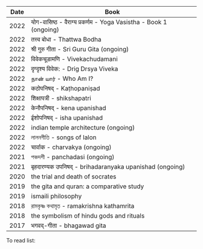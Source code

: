 | Date  | Book |
| ------------- | ------------- | 
| 2022  | योग-वासिष्ठ - वैराग्य प्रकर्णम - Yoga Vasistha - Book 1 (ongoing) |
| 2022  | तत्त्व बोधा - Thattwa Bodha |
| 2022  | श्री गुरु गीता - Sri Guru Gita (ongoing) |
| 2022  | विवेकचूडामणि - Vivekachudamani |
| 2022  | दृग्दृश्य विवेक: - Drig Drsya Viveka |
| 2022  | நான் யார் - Who Am I? |
| 2022  | कठोपनिषद् - Kaṭhopaniṣad |  
| 2022  | शिक्षापत्री - shikshapatri |
| 2022  | केनौपनिषद् - kena upanishad |
| 2022  | ईशोपनिषद् - isha upanishad |
| 2022  | indian temple architecture (ongoing) |
| 2022  | লালনগীতি - songs of lalon |
| 2022  | चार्वाक - charvakya (ongoing) |
| 2021  | পঞ্চদশী - panchadasi (ongoing) |
| 2021  | बृहदारण्यक उपनिषद् - brihadaranyaka upanishad (ongoing) |
| 2020  | the trial and death of socrates |
| 2019  | the gita and quran: a comparative study
| 2019  | ismaili philosophy |
| 2018  | রামকৃষ্ণ কথামৃত - ramakrishna kathamrita |
| 2018  | the symbolism of hindu gods and rituals| 
| 2017  | भगवद्-गीता - bhagawad gita  |


To read list:













 


